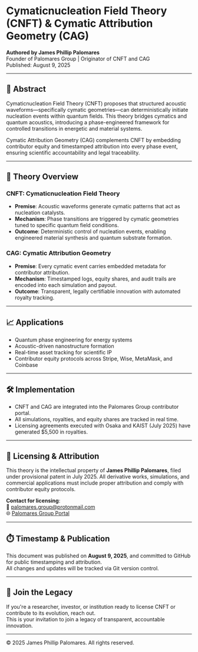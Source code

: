 # Cymaticnucleation Field Theory (CNFT) & Cymatic Attribution Geometry (CAG)  
**Authored by James Phillip Palomares**  
Founder of Palomares Group | Originator of CNFT and CAG  
Published: August 9, 2025

---

## 🧠 Abstract

Cymaticnucleation Field Theory (CNFT) proposes that structured acoustic waveforms—specifically cymatic geometries—can deterministically initiate nucleation events within quantum fields. This theory bridges cymatics and quantum acoustics, introducing a phase-engineered framework for controlled transitions in energetic and material systems.

Cymatic Attribution Geometry (CAG) complements CNFT by embedding contributor equity and timestamped attribution into every phase event, ensuring scientific accountability and legal traceability.

---

## 🔬 Theory Overview

### CNFT: Cymaticnucleation Field Theory

- **Premise**: Acoustic waveforms generate cymatic patterns that act as nucleation catalysts.
- **Mechanism**: Phase transitions are triggered by cymatic geometries tuned to specific quantum field conditions.
- **Outcome**: Deterministic control of nucleation events, enabling engineered material synthesis and quantum substrate formation.

### CAG: Cymatic Attribution Geometry

- **Premise**: Every cymatic event carries embedded metadata for contributor attribution.
- **Mechanism**: Timestamped logs, equity shares, and audit trails are encoded into each simulation and payout.
- **Outcome**: Transparent, legally certifiable innovation with automated royalty tracking.

---

## 📈 Applications

- Quantum phase engineering for energy systems  
- Acoustic-driven nanostructure formation  
- Real-time asset tracking for scientific IP  
- Contributor equity protocols across Stripe, Wise, MetaMask, and Coinbase

---

## 🛠️ Implementation

- CNFT and CAG are integrated into the Palomares Group contributor portal.
- All simulations, royalties, and equity shares are tracked in real time.
- Licensing agreements executed with Osaka and KAIST (July 2025) have generated $5,500 in royalties.

---

## 📜 Licensing & Attribution

This theory is the intellectual property of **James Phillip Palomares**, filed under provisional patent in July 2025. All derivative works, simulations, and commercial applications must include proper attribution and comply with contributor equity protocols.

**Contact for licensing**:  
📧 palomares.group@protonmail.com  
🌐 [Palomares Group Portal](#)

---

## ⏱️ Timestamp & Publication

This document was published on **August 9, 2025**, and committed to GitHub for public timestamping and attribution.  
All changes and updates will be tracked via Git version control.

---

## 🧭 Join the Legacy

If you're a researcher, investor, or institution ready to license CNFT or contribute to its evolution, reach out.  
This is your invitation to join a legacy of transparent, accountable innovation.

---

© 2025 James Phillip Palomares. All rights reserved.
